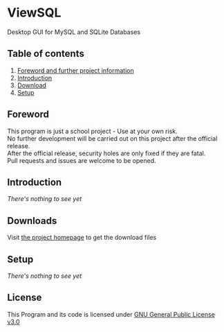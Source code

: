 # ViewSQL
Desktop GUI for MySQL and SQLite Databases 

## Table of contents
1. [Foreword and further project information](https://github.com/MauricePascal/ViewSQL/blob/main/README.md#foreword)
2. [Introduction](https://github.com/MauricePascal/ViewSQL/blob/main/README.md#introduction)
3. [Download](https://github.com/MauricePascal/ViewSQL/blob/main/README.md#downloads)
4. [Setup](https://github.com/MauricePascal/ViewSQL/blob/main/README.md#setup)

## Foreword
This program is just a school project - Use at your own risk. 
<br>No further development will be carried out on this project after the official release. 
<br>After the official release, security holes are only fixed if they are fatal. 
<br>Pull requests and issues are welcome to be opened.

## Introduction
_There's nothing to see yet_

## Downloads
Visit [the project homepage](https://mauricepascal.github.io/ViewSQL/downloads.html) to get the download files

## Setup
_There's nothing to see yet_

## License
This Program and its code is licensed under [GNU General Public License v3.0](https://github.com/MauricePascal/ViewSQL/blob/main/LICENSE)
